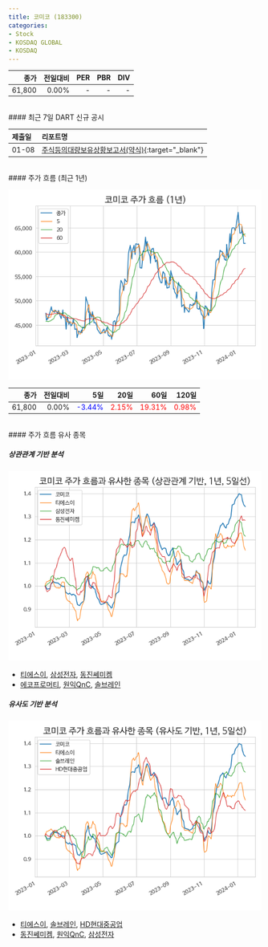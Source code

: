```yaml
---
title: 코미코 (183300)
categories:
- Stock
- KOSDAQ GLOBAL
- KOSDAQ
---
```


|종가|전일대비|PER|PBR|DIV|
|---:|-------:|--:|--:|--:|
|61,800|0.00%|-|-|-|

<!-- more -->

<br>
#### 최근 7일 DART 신규 공시


|제출일|리포트명|
|:-----|:-------|
|01-08|[주식등의대량보유상황보고서(약식)](https://dart.fss.or.kr/dsaf001/main.do?rcpNo=20240108000141){:target="_blank"}|

<br>
#### 주가 흐름 (최근 1년)

![183300](/assets/images/stock/183300.png)

|종가|전일대비|5일|20일|60일|120일|
|---:|-------:|--:|---:|---:|----:|
|61,800|0.00%|<span style="color: blue">-3.44%</span>|<span style="color: red">2.15%</span>|<span style="color: red">19.31%</span>|<span style="color: red">0.98%</span>|

<br>
#### 주가 흐름 유사 종목

##### 상관관계 기반 분석

![183300](/assets/images/stock/183300_corr.png)
- [티에스이](/131290/), [삼성전자](/005930/), [동진쎄미켐](/005290/)
- [에코프로머티](/450080/), [원익QnC](/074600/), [솔브레인](/357780/)

##### 유사도 기반 분석

![183300](/assets/images/stock/183300_sim.png)
- [티에스이](/131290/), [솔브레인](/357780/), [HD현대중공업](/329180/)
- [동진쎄미켐](/005290/), [원익QnC](/074600/), [삼성전자](/005930/)